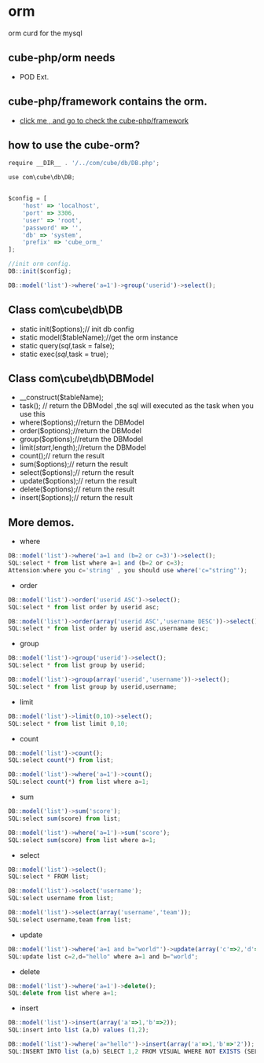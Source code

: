 # orm
orm curd for the mysql

## cube-php/orm needs 
* POD Ext.

## cube-php/framework contains the orm.
* <a href='https://github.com/cube-php/framework'>click me , and go to check the cube-php/framework</a>

## how to use the cube-orm?
```javascript
require __DIR__ . '/../com/cube/db/DB.php';

use com\cube\db\DB;


$config = [
    'host' => 'localhost',
    'port' => 3306,
    'user' => 'root',
    'password' => '',
    'db' => 'system',
    'prefix' => 'cube_orm_'
];

//init orm config.
DB::init($config);

DB::model('list')->where('a=1')->group('userid')->select();
```

## Class com\cube\db\DB
*  static init($options);// init db config
*  static model($tableName);//get the orm instance
*  static query($sql,$task = false);
*  static exec($sql,$task = true);

## Class com\cube\db\DBModel
*  __construct($tableName);
*  task(); // return the DBModel ,the sql will executed as the task when you use this
*  where($options);//return the DBModel
*  order($options);//return the DBModel
*  group($options);//return the DBModel
*  limit($start,$length);//return the DBModel
*  count();// return the result
*  sum($options);// return the result
*  select($options);// return the result
*  update($options);// return the result
*  delete($options);// return the result
*  insert($options);// return the result

## More demos.
*  where
```javascript
DB::model('list')->where('a=1 and (b=2 or c=3)')->select();
SQL:select * from list where a=1 and (b=2 or c=3);
Attension:where you c='string' , you should use where('c="string"');
```
*  order
```javascript
DB::model('list')->order('userid ASC')->select();
SQL:select * from list order by userid asc;

DB::model('list')->order(array('userid ASC','username DESC'))->select();
SQL:select * from list order by userid asc,username desc;
```
*  group
```javascript
DB::model('list')->group('userid')->select();
SQL:select * from list group by userid;

DB::model('list')->group(array('userid','username'))->select();
SQL:select * from list group by userid,username;
```
* limit
```javascript
DB::model('list')->limit(0,10)->select();
SQL:select * from list limit 0,10;
```
* count
```javascript
DB::model('list')->count();
SQL:select count(*) from list;

DB::model('list')->where('a=1')->count();
SQL:select count(*) from list where a=1;
```
* sum
```javascript
DB::model('list')->sum('score');
SQL:select sum(score) from list;

DB::model('list')->where('a=1')->sum('score');
SQL:select sum(score) from list where a=1;
```
* select
```javascript
DB::model('list')->select();
SQL:select * FROM list;

DB::model('list')->select('username');
SQL:select username from list;

DB::model('list')->select(array('username','team'));
SQL:select username,team from list;
```
* update
```javascript
DB::model('list')->where('a=1 and b="world"')->update(array('c'=>2,'d'=>'"hello"'));
SQL:update list c=2,d="hello" where a=1 and b="world";
```
* delete
```javascript
DB::model('list')->where('a=1')->delete();
SQL:delete from list where a=1;
```
* insert
```javascript
DB::model('list')->insert(array('a'=>1,'b'=>2));
SQL:insert into list (a,b) values (1,2);

DB::model('list')->where('a="hello"')->insert(array('a'=>1,'b'=>'2'));
SQL:INSERT INTO list (a,b) SELECT 1,2 FROM VISUAL WHERE NOT EXISTS (SELECT * FROM list WHERE name="hello");
```
